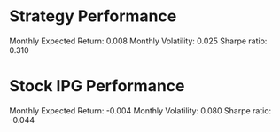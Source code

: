 # Strategy Performance
Monthly Expected Return: 0.008
Monthly Volatility: 0.025
Sharpe ratio: 0.310
# Stock IPG Performance
Monthly Expected Return: -0.004
Monthly Volatility: 0.080
Sharpe ratio: -0.044
